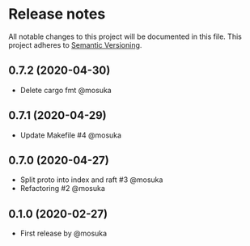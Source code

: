 # Release notes
All notable changes to this project will be documented in this file.
This project adheres to [Semantic Versioning](http://semver.org/).

## 0.7.2 (2020-04-30)
- Delete cargo fmt @mosuka

## 0.7.1 (2020-04-29)
- Update Makefile #4 @mosuka

## 0.7.0 (2020-04-27)
- Split proto into index and raft #3 @mosuka
- Refactoring #2 @mosuka

## 0.1.0 (2020-02-27)
- First release by @mosuka
